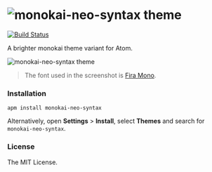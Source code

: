 # ![monokai-neo-syntax theme](https://user-images.githubusercontent.com/6789491/29249264-d1aa8356-805e-11e7-942e-66db18c23b4d.png)

[![Build Status](https://travis-ci.org/skylerlee/monokai-neo-syntax.svg?branch=master)](https://travis-ci.org/skylerlee/monokai-neo-syntax)

A brighter monokai theme variant for Atom.

![monokai-neo-syntax theme](https://user-images.githubusercontent.com/6789491/29242346-074be5aa-7fbe-11e7-9996-01ac8597b004.png)

> The font used in the screenshot is [Fira Mono](https://github.com/mozilla/Fira).

### Installation

```
apm install monokai-neo-syntax
```

Alternatively, open **Settings** > **Install**, select **Themes** and search for `monokai-neo-syntax`.

### License
The MIT License.
